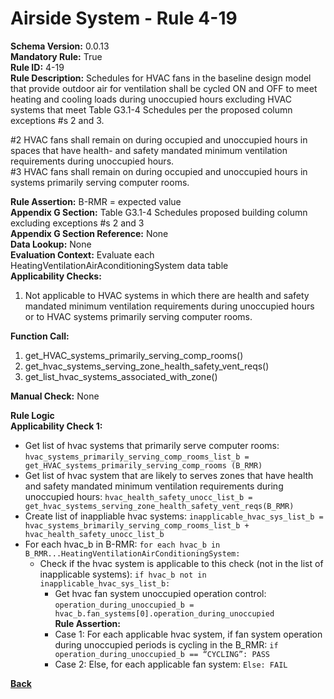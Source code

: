 # Airside System - Rule 4-19    
**Schema Version:** 0.0.13  
**Mandatory Rule:** True  
**Rule ID:** 4-19    
**Rule Description:** Schedules for HVAC fans in the baseline design model that provide outdoor air for ventilation shall be cycled ON and OFF to meet heating and cooling loads during unoccupied hours excluding HVAC systems that meet Table G3.1-4 Schedules per the proposed column exceptions #s 2 and 3.  

#2 HVAC fans shall remain on during occupied and unoccupied hours in spaces that have health- and safety mandated
minimum ventilation requirements during unoccupied hours.  
#3 HVAC fans shall remain on during occupied and unoccupied hours in systems primarily serving computer rooms.  


**Rule Assertion:** B-RMR = expected value                                           
**Appendix G Section:** Table G3.1-4 Schedules proposed building column excluding exceptions #s 2 and 3  
**Appendix G Section Reference:** None  
**Data Lookup:** None  
**Evaluation Context:** Evaluate each HeatingVentilationAirAconditioningSystem data table  
**Applicability Checks:**  

1. Not applicable to HVAC systems in which there are health and safety mandated minimum ventilation requirements during unoccupied hours or to HVAC systems primarily serving computer rooms.
 
**Function Call:** 

1. get_HVAC_systems_primarily_serving_comp_rooms()
2. get_hvac_systems_serving_zone_health_safety_vent_reqs()
3. get_list_hvac_systems_associated_with_zone()  

**Manual Check:** None 

**Rule Logic**  
**Applicability Check 1:** 
- Get list of hvac systems that primarily serve computer rooms: `hvac_systems_primarily_serving_comp_rooms_list_b = get_HVAC_systems_primarily_serving_comp_rooms (B_RMR)`
- Get list of hvac system that are likely to serves zones that have health and safety mandated minimum ventilation requirements during unoccupied hours: `hvac_health_safety_unocc_list_b = get_hvac_systems_serving_zone_health_safety_vent_reqs(B_RMR)`
- Create list of inappliable hvac systems: `inapplicable_hvac_sys_list_b = hvac_systems_brimarily_serving_comp_rooms_list_b + hvac_health_safety_unocc_list_b`           
- For each hvac_b in B-RMR: `for each hvac_b in B_RMR...HeatingVentilationAirConditioningSystem:`                         
    - Check if the hvac system is applicable to this check (not in the list of inapplicable systems): `if hvac_b not in inapplicable_hvac_sys_list_b:`
        - Get hvac fan system unoccupied operation control: `operation_during_unoccupied_b = hvac_b.fan_systems[0].operation_during_unoccupied`  
        **Rule Assertion:**
        - Case 1: For each applicable hvac system, if fan system operation during unoccupied periods is cycling in the B_RMR: `if operation_during_unoccupied_b == “CYCLING”: PASS`
        - Case 2: Else, for each applicable fan system: `Else: FAIL`

**[Back](../_toc.md)**